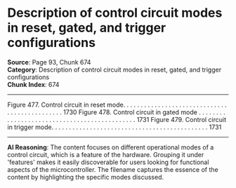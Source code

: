 # Description of control circuit modes in reset, gated, and trigger configurations

**Source**: Page 93, Chunk 674  
**Category**: Description of control circuit modes in reset, gated, and trigger configurations  
**Chunk Index**: 674

---

Figure 477. Control circuit in reset mode. . . . . . . . . . . . . . . . . . . . . . . . . . . . . . . . . . . . . . . . . . . . . . 1730
Figure 478. Control circuit in gated mode . . . . . . . . . . . . . . . . . . . . . . . . . . . . . . . . . . . . . . . . . . . . . 1731
Figure 479. Control circuit in trigger mode. . . . . . . . . . . . . . . . . . . . . . . . . . . . . . . . . . . . . . . . . . . . . 1731

---

**AI Reasoning**: The content focuses on different operational modes of a control circuit, which is a feature of the hardware. Grouping it under 'features' makes it easily discoverable for users looking for functional aspects of the microcontroller. The filename captures the essence of the content by highlighting the specific modes discussed.

